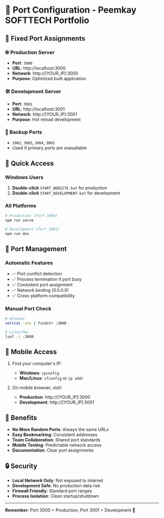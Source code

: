 # 🔌 Port Configuration - Peemkay SOFTTECH Portfolio

## 📍 Fixed Port Assignments

### 🌐 Production Server
- **Port**: `3000`
- **URL**: http://localhost:3000
- **Network**: http://[YOUR_IP]:3000
- **Purpose**: Optimized built application

### 🛠️ Development Server  
- **Port**: `3001`
- **URL**: http://localhost:3001
- **Network**: http://[YOUR_IP]:3001
- **Purpose**: Hot reload development

### 🔄 Backup Ports
- `3002`, `3003`, `3004`, `3005`
- Used if primary ports are unavailable

## 🚀 Quick Access

### Windows Users
1. **Double-click** `START_WEBSITE.bat` for production
2. **Double-click** `START_DEVELOPMENT.bat` for development

### All Platforms
```bash
# Production (Port 3000)
npm run serve

# Development (Port 3001)  
npm run dev
```

## 🔧 Port Management

### Automatic Features
- ✅ Port conflict detection
- ✅ Process termination if port busy
- ✅ Consistent port assignment
- ✅ Network binding (0.0.0.0)
- ✅ Cross-platform compatibility

### Manual Port Check
```bash
# Windows
netstat -ano | findstr :3000

# Linux/Mac
lsof -i :3000
```

## 📱 Mobile Access

1. Find your computer's IP:
   - **Windows**: `ipconfig`
   - **Mac/Linux**: `ifconfig` or `ip addr`

2. On mobile browser, visit:
   - **Production**: http://[YOUR_IP]:3000
   - **Development**: http://[YOUR_IP]:3001

## 🎯 Benefits

- **No More Random Ports**: Always the same URLs
- **Easy Bookmarking**: Consistent addresses
- **Team Collaboration**: Shared port standards
- **Mobile Testing**: Predictable network access
- **Documentation**: Clear port assignments

## 🔒 Security

- **Local Network Only**: Not exposed to internet
- **Development Safe**: No production data risk
- **Firewall Friendly**: Standard port ranges
- **Process Isolation**: Clean startup/shutdown

---

**Remember**: Port 3000 = Production, Port 3001 = Development 🎯
